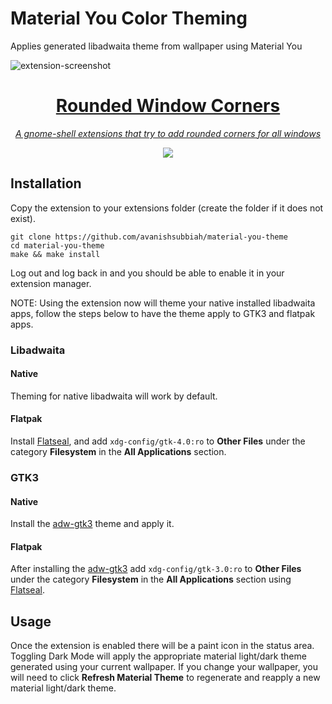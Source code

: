 # Material You Color Theming
Applies generated libadwaita theme from wallpaper using Material You

![extension-screenshot](https://i.imgur.com/VLXfoEa_d.webp?maxwidth=2160&shape=thumb&fidelity=high)

<div align="center">
  <a href="<div align="center">
  <h1>Rounded Window Corners</h1>
  <p><i>A gnome-shell extensions that try to add rounded corners for all windows</i></p>
  <a href="https://extensions.gnome.org/extension/5236/material-you-color-theming/">
    <img src="https://img.shields.io/badge/Install%20from-extensions.gnome.org-4A86CF?style=for-the-badge&logo=Gnome&logoColor=white"/>
  </a>  
</div>

## Installation
Copy the extension to your extensions folder (create the folder if it does not exist).
```
git clone https://github.com/avanishsubbiah/material-you-theme
cd material-you-theme
make && make install
```
Log out and log back in and you should be able to enable it in your extension manager.

NOTE: Using the extension now will theme your native installed libadwaita apps, follow the steps below to have the theme apply to GTK3 and flatpak apps.

### Libadwaita
#### Native
Theming for native libadwaita will work by default.
#### Flatpak
Install [Flatseal](https://github.com/tchx84/Flatseal), and add `xdg-config/gtk-4.0:ro` to **Other Files** under the category **Filesystem** in the **All Applications** section.

### GTK3
#### Native
Install the [adw-gtk3](https://github.com/lassekongo83/adw-gtk3) theme and apply it.
#### Flatpak
After installing the [adw-gtk3](https://github.com/lassekongo83/adw-gtk3) add `xdg-config/gtk-3.0:ro` to **Other Files** under the category **Filesystem** in the **All Applications** section using [Flatseal](https://github.com/tchx84/Flatseal).

## Usage
Once the extension is enabled there will be a paint icon in the status area. Toggling Dark Mode will apply the appropriate material light/dark theme generated using your current wallpaper. If you change your wallpaper, you will need to click **Refresh Material Theme** to regenerate and reapply a new material light/dark theme.
